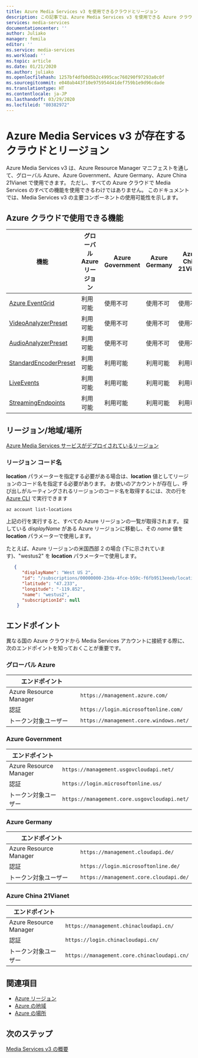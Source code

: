 ```yaml
---
title: Azure Media Services v3 を使用できるクラウドとリージョン
description: この記事では、Azure Media Services v3 を使用できる Azure クラウドとリージョンについて説明します。
services: media-services
documentationcenter: ''
author: Juliako
manager: femila
editor: ''
ms.service: media-services
ms.workload: ''
ms.topic: article
ms.date: 01/21/2020
ms.author: juliako
ms.openlocfilehash: 1257bf4dfb0d5b2c4995cac760290f97293a0c0f
ms.sourcegitcommit: e040ab443f10e975954d41def759b1e9d96cdade
ms.translationtype: HT
ms.contentlocale: ja-JP
ms.lasthandoff: 03/29/2020
ms.locfileid: "80382972"
---
```

# <a name="clouds-and-regions-in-which-azure-media-services-v3-exists"></a>Azure Media Services v3 が存在するクラウドとリージョン

Azure Media Services v3 は、Azure Resource Manager マニフェストを通して、グローバル Azure、Azure Government、Azure Germany、Azure China 21Vianet で使用できます。 ただし、すべての Azure クラウドで Media Services のすべての機能を使用できるわけではありません。 このドキュメントでは、Media Services v3 の主要コンポーネントの使用可能性を示します。

## <a name="feature-availability-in-azure-clouds"></a>Azure クラウドで使用できる機能

| 機能|グローバル Azure リージョン | Azure Government|Azure Germany|Azure China 21Vianet|
| --- | --- | --- | --- | --- |
| [Azure EventGrid](reacting-to-media-services-events.md) | 利用可能 | 使用不可 | 使用不可 | 使用不可 |
| [VideoAnalyzerPreset](analyzing-video-audio-files-concept.md) |  利用可能 | 使用不可 | 使用不可 | 使用不可 |
| [AudioAnalyzerPreset](analyzing-video-audio-files-concept.md) |  利用可能 | 使用不可 | 使用不可 | 使用不可 |
| [StandardEncoderPreset](encoding-concept.md) | 利用可能 | 利用可能 | 利用可能 | 利用可能 |
| [LiveEvents](live-streaming-overview.md) | 利用可能 | 利用可能 | 利用可能 | 利用可能 |
| [StreamingEndpoints](streaming-endpoint-concept.md) | 利用可能 | 利用可能 | 利用可能 | 利用可能 |

## <a name="regionsgeographieslocations"></a>リージョン/地域/場所

[Azure Media Services サービスがデプロイされているリージョン](https://azure.microsoft.com/global-infrastructure/services/?products=media-services)

### <a name="region-code-name"></a>リージョン コード名

**location** パラメーターを指定する必要がある場合は、**location** 値としてリージョンのコード名を指定する必要があります。 お使いのアカウントが存在し、呼び出しがルーティングされるリージョンのコード名を取得するには、次の行を [Azure CLI](https://docs.microsoft.com/cli/azure/?view=azure-cli-latest) で実行できます

```azurecli-interactive
az account list-locations
```

上記の行を実行すると、すべての Azure リージョンの一覧が取得されます。 探している *displayName* がある Azure リージョンに移動し、その *name* 値を **location** パラメーターで使用します。

たとえば、Azure リージョンの米国西部 2 の場合 (下に示されています)、"westus2" を **location** パラメーターで使用します。

```json
   {
      "displayName": "West US 2",
      "id": "/subscriptions/00000000-23da-4fce-b59c-f6fb9513eeeb/locations/westus2",
      "latitude": "47.233",
      "longitude": "-119.852",
      "name": "westus2",
      "subscriptionId": null
    }
```

## <a name="endpoints"></a>エンドポイント  

異なる国の Azure クラウドから Media Services アカウントに接続する際に、次のエンドポイントを知っておくことが重要です。

### <a name="global-azure"></a>グローバル Azure

|エンドポイント||
| --- | --- |
| Azure Resource Manager |  `https://management.azure.com/` |
| 認証 | `https://login.microsoftonline.com/` |
| トークン対象ユーザー | `https://management.core.windows.net/` |

### <a name="azure-government"></a>Azure Government

|エンドポイント||
| --- | --- |
| Azure Resource Manager |  `https://management.usgovcloudapi.net/` |
| 認証 | `https://login.microsoftonline.us/` |
| トークン対象ユーザー | `https://management.core.usgovcloudapi.net/` |

### <a name="azure-germany"></a>Azure Germany

| エンドポイント ||
| --- | --- |  
| Azure Resource Manager | `https://management.cloudapi.de/` |
| 認証 | `https://login.microsoftonline.de/` |
| トークン対象ユーザー | `https://management.core.cloudapi.de/`|

### <a name="azure-china-21vianet"></a>Azure China 21Vianet

|エンドポイント||
| --- | --- |
| Azure Resource Manager | `https://management.chinacloudapi.cn/` |
| 認証 | `https://login.chinacloudapi.cn/` |
| トークン対象ユーザー |  `https://management.core.chinacloudapi.cn/` |

## <a name="see-also"></a>関連項目

* [Azure リージョン](https://azure.microsoft.com/global-infrastructure/regions/)
* [Azure の地域](https://azure.microsoft.com/global-infrastructure/geographies/)
* [Azure の場所](https://azure.microsoft.com/global-infrastructure/locations/)

## <a name="next-steps"></a>次のステップ

[Media Services v3 の概要](media-services-overview.md)

